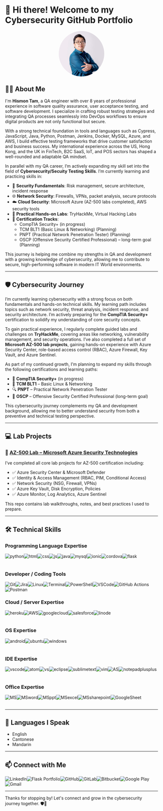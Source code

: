 # 👋 Hi there! Welcome to my Cybersecurity GitHub Portfolio

<p align="center">
  <img src="./docs/profile.jpg" width="150" alt="Himson Tam"
       style="border-radius: 50%; display: block; margin: auto;" />
</p>

## 🧑‍💻 About Me

I'm **Hismon Tam**, a QA engineer with over 8 years of professional experience in software quality assurance, user acceptance testing, and software development. 
I specialize in crafting robust testing strategies and integrating QA processes seamlessly into DevOps workflows to ensure digital products are not only functional but secure.

With a strong technical foundation in tools and languages such as Cypress, JavaScript, Java, Python, Postman, Jenkins, Docker, MySQL, Azure, 
and AWS, I build effective testing frameworks that drive customer satisfaction and business success. 
My international experience across the US, Hong Kong, and the UK in FinTech, B2C SaaS, IoT, and POS sectors has shaped a well-rounded and adaptable QA mindset.

In parallel with my QA career, I’m actively expanding my skill set into the field of **Cybersecurity/Secuity Testing Skills**. I’m currently learning and practicing skills in:

- 🔐 **Security Fundamentals**: Risk management, secure architecture, incident response  
- 🌐 **Network Security**: Firewalls, VPNs, packet analysis, secure protocols  
- ☁️ **Cloud Security**: Microsoft Azure (AZ-500 labs completed), AWS security tools  
- 🧪 **Practical Hands-on Labs**: TryHackMe, Virtual Hacking Labs  
- 🧠 **Certification Tracks**:
  - CompTIA Security+ (in progress)
  - TCM BLT1 (Basic Linux & Networking) (Planning)
  - PNPT (Practical Network Penetration Tester) (Planning)
  - OSCP (Offensive Security Certified Professional) – long-term goal (Planning)

This journey is helping me combine my strengths in QA and development with a growing knowledge of cybersecurity, allowing me to contribute to secure, high-performing software in modern IT World environments.

---

## 🛡️ Cybersecurity Journey

I’m currently learning cybersecurity with a strong focus on both fundamentals and hands-on technical skills. My learning path includes topics such as network security, threat analysis, incident response, and security architecture.
I’m actively preparing for the **CompTIA Security+** certification to solidify my understanding of core security concepts.

To gain practical experience, I regularly complete guided labs and challenges on **TryHackMe**, covering areas like networking, vulnerability management, and security operations. 
I’ve also completed a full set of **Microsoft AZ-500 lab projects**, gaining hands-on experience with Azure Security Center, role-based access control (RBAC), Azure Firewall, Key Vault, and Azure Sentinel.

As part of my continued growth, I’m planning to expand my skills through the following certifications and learning paths:

- 📘 **CompTIA Security+** (in progress)  
- 🧠 **TCM BLT1** – Basic Linux & Networking  
- 🔍 **PNPT** – Practical Network Penetration Tester  
- 🧪 **OSCP** – Offensive Security Certified Professional (long-term goal)  

This cybersecurity journey complements my QA and development background, allowing me to better understand security from both a preventive and technical testing perspective.


---

## 💻 Lab Projects

### 🔐 [AZ-500 Lab – Microsoft Azure Security Technologies](https://github.com/himsontam/az500-lab)

I’ve completed all core lab projects for AZ-500 certification including:

- ✅ Azure Security Center & Microsoft Defender
- ✅ Identity & Access Management (RBAC, PIM, Conditional Access)
- ✅ Network Security (NSG, Firewall, VPNs)
- ✅ Azure Key Vault, Disk Encryption, Policies
- ✅ Azure Monitor, Log Analytics, Azure Sentinel

This repo contains lab walkthroughs, notes, and best practices I used to prepare.

---

## 🛠️ Technical Skills

### Programming Language Expertise
<img align="left" alt="python" src="https://img.shields.io/badge/Python-3776AB?style=for-the-badge&logo=python&logoColor=white" />
<img align="left" alt="html" src="https://img.shields.io/badge/HTML-239120?style=for-the-badge&logo=html5&logoColor=white" />
<img align="left" alt="css" src="https://img.shields.io/badge/CSS-239120?&style=for-the-badge&logo=css3&logoColor=white" />
<img align="left" alt="js" src="https://img.shields.io/badge/JavaScript-F7DF1E?style=for-the-badge&logo=javascript&logoColor=black" />
<img align="left" alt="java" src="https://img.shields.io/badge/Java-ED8B00?style=for-the-badge&logo=java&logoColor=white" />
<img align="left" alt="mysql" src="https://img.shields.io/badge/MySQL-00000F?style=for-the-badge&logo=mysql&logoColor=white" />
<img align="left" alt="ionic" src="https://img.shields.io/badge/Ionic-3880FF?style=for-the-badge&logo=ionic&logoColor=white" />
<img align="left" alt="cordova" src="https://img.shields.io/badge/Cordova-35434F?style=for-the-badge&logo=apache-cordova&logoColor=E8E8E8" />
<img align="left" alt="flask" src="https://img.shields.io/badge/Flask-000000?style=for-the-badge&logo=flask&logoColor=white" />
<br><br>

### Developer / Coding Tools
<img align="left" alt="Git" src="https://img.shields.io/badge/Git-F05032?style=for-the-badge&logo=git&logoColor=white" />
<img align="left" alt="Jira" src="https://img.shields.io/badge/Jira-0052CC?style=for-the-badge&logo=jira&logoColor=white" />
<img align="left" alt="Linux" src="https://img.shields.io/badge/Linux-FCC624?style=for-the-badge&logo=linux&logoColor=black" />
<img align="left" alt="Terminal" src="https://img.shields.io/badge/Terminal-Bash-4EAA25?style=for-the-badge&logo=gnubash&logoColor=white" />
<img align="left" alt="PowerShell" src="https://img.shields.io/badge/PowerShell-012456?style=for-the-badge&logo=powershell&logoColor=white" />
<img align="left" alt="VSCode" src="https://img.shields.io/badge/VSCode-007ACC?style=for-the-badge&logo=visual-studio-code&logoColor=white" />
<img align="left" alt="GitHub Actions" src="https://img.shields.io/badge/GitHub_Actions-2088FF?style=for-the-badge&logo=github-actions&logoColor=white" />
<img align="left" alt="Postman" src="https://img.shields.io/badge/Postman-FF6C37?style=for-the-badge&logo=postman&logoColor=white" />
<br><br>

### Cloud / Server Expertise
<img align="left" alt="heroku" src="https://img.shields.io/badge/Heroku-430098?style=for-the-badge&logo=heroku&logoColor=white" />
<img align="left" alt="AWS" src="https://img.shields.io/badge/AmazonAWS-232F3E?style=for-the-badge&logo=amazonaws&logoColor=white" />
<img align="left" alt="googlecloud" src="https://img.shields.io/badge/Google_Cloud-4285F4?style=for-the-badge&logo=google-cloud&logoColor=white" />
<img align="left" alt="salesforce" src="https://img.shields.io/badge/Salesforce-00A1E0?style=for-the-badge&logo=Salesforce&logoColor=white" />
<img align="left" alt="linode" src="https://img.shields.io/badge/Linode-Server-green?style=for-the-badge&logo=linode&logoColor=white" />
<br><br>

### OS Expertise
<img align="left" alt="android" src="https://img.shields.io/badge/Android-3DDC84?style=for-the-badge&logo=android&logoColor=white"/>
<img align="left" alt="ubuntu" src="https://img.shields.io/badge/Ubuntu-E95420?style=for-the-badge&logo=ubuntu&logoColor=white"/>
<img align="left" alt="windows" src="https://img.shields.io/badge/Windows-0078D6?style=for-the-badge&logo=windows&logoColor=white"/>
<br><br>

### IDE Expertise
<img align="left" alt="vscode" src="https://img.shields.io/badge/Visual_Studio_Code-0078D4?style=for-the-badge&logo=visual%20studio%20code&logoColor=white" />
<img align="left" alt="atom" src="https://img.shields.io/badge/Atom-66595C?style=for-the-badge&logo=Atom&logoColor=white" />
<img align="left" alt="vs" src="https://img.shields.io/badge/Visual_Studio-5C2D91?style=for-the-badge&logo=visual%20studio&logoColor=white" />
<img align="left" alt="eclipse" src="https://img.shields.io/badge/Eclipse-2C2255?style=for-the-badge&logo=eclipse&logoColor=white" />
<img align="left" alt="sublimetext" src="https://img.shields.io/badge/sublime_text-%23575757.svg?&style=for-the-badge&logo=sublime-text&logoColor=important" />
<img align="left" alt="vim" src="https://img.shields.io/badge/VIM-%2311AB00.svg?&style=for-the-badge&logo=vim&logoColor=white" />
<img align="left" alt="AS" src="https://img.shields.io/badge/Android_Studio-3DDC84?style=for-the-badge&logo=android-studio&logoColor=white" />
<img align="left" alt="notepadplusplus" src="https://img.shields.io/badge/Notepad++-90E59A.svg?style=for-the-badge&logo=notepad%2B%2B&logoColor=black" />
<br><br>

### Office Expertise
<img align="left" alt="MS" src="https://img.shields.io/badge/Microsoft_Office-D83B01?style=for-the-badge&logo=microsoft-office&logoColor=white" />
<img align="left" alt="MSword" src="https://img.shields.io/badge/Microsoft_Word-2B579A?style=for-the-badge&logo=microsoft-word&logoColor=white" />
<img align="left" alt="MSppt" src="https://img.shields.io/badge/Microsoft_PowerPoint-B7472A?style=for-the-badge&logo=microsoft-powerpoint&logoColor=white" />
<img align="left" alt="MSexcel" src="https://img.shields.io/badge/Microsoft_Excel-217346?style=for-the-badge&logo=microsoft-excel&logoColor=white" />
<img align="left" alt="MSsharepoint" src="https://img.shields.io/badge/Microsoft_SharePoint-0078D4?style=for-the-badge&logo=microsoft-sharepoint&logoColor=white" />
<img align="left" alt="GoogleSheet" src="https://img.shields.io/badge/Google%20Sheets-34A853?style=for-the-badge&logo=google-sheets&logoColor=white" />
<br><br>

---

## 💬 Languages I Speak

- English  
- Cantonese  
- Mandarin

---

## 📫 Connect with Me

[<img align="left" alt="LinkedIn" src="https://img.shields.io/badge/linkedin-%230077B5.svg?&style=for-the-badge&logo=linkedin&logoColor=white" />](https://www.linkedin.com/in/himson-tam)
[<img align="left" alt="Flask Portfolio" src="https://img.shields.io/badge/Flask%20Profile-ClickMe-green?style=for-the-badge&logo=Google-chrome&logoColor=white" />](http://himson-python-portfolio.herokuapp.com/Himson)
[<img align="left" alt="GitHub" src="https://img.shields.io/badge/GitHub-100000?style=for-the-badge&logo=github&logoColor=white" />](https://github.com/himsontam)
[<img align="left" alt="GitLab" src="https://img.shields.io/badge/GitLab-330F63?style=for-the-badge&logo=gitlab&logoColor=white" />](https://gitlab.com/himson)
[<img align="left" alt="Bitbucket" src="https://img.shields.io/badge/Bitbucket-330F63?style=for-the-badge&logo=bitbucket&logoColor=white" />](https://bitbucket.org/himsom0528/)
[<img align="left" alt="Google Play" src="https://img.shields.io/badge/Google_Play-414141?style=for-the-badge&logo=google-play&logoColor=white" />](https://play.google.com/store/apps/details?id=com.ECC.Timothy.App&hl=en_US&gl=US)
[<img align="left" alt="Gmail" src="https://img.shields.io/badge/Gmail-D14836?style=for-the-badge&logo=gmail&logoColor=white" />](mailto:himsontam0528@gmail.com)

<br><br>

---

Thanks for stopping by! Let's connect and grow in the cybersecurity journey together. 🛡️🚀
